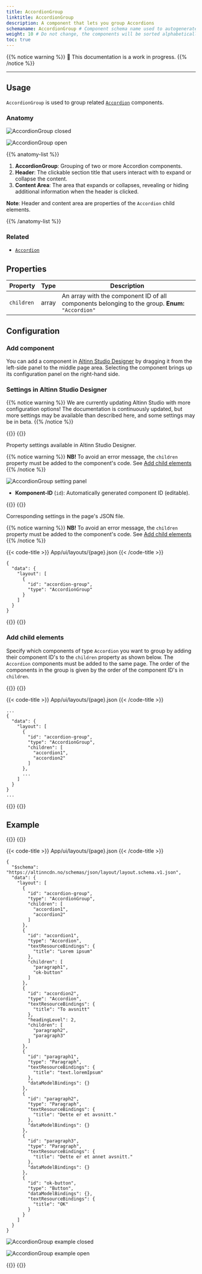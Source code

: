 ```yaml
---
title: AccordionGroup
linktitle: AccordionGroup
description: A component that lets you group Accordions
schemaname: AccordionGroup # Component schema name used to autogenerate list of properties from json schema (replace with appropriate component name)
weight: 10 # Do not change, the components will be sorted alphabetically
toc: true
---
```


{{% notice warning %}}
🚧 This documentation is a work in progress.
{{% /notice %}}

---

## Usage

`AccordionGroup` is used to group related [`Accordion`](../accordion/) components.

### Anatomy

![AccordionGroup closed](accordion-group-closed-anatomy.png "AccordionGroup with closed Accordions")

![AccordionGroup open](accordion-group-open-anatomy.png "AccordionGroup with one open Accordion")

{{% anatomy-list %}}
1. **AccordionGroup**: Grouping of two or more Accordion components.
2. **Header**: The clickable section title that users interact with to expand or collapse the content.
3. **Content Area**: The area that expands or collapses, revealing or hiding additional information when the header is clicked.

**Note**: Header and content area are properties of the `Accordion` child elements.

{{% /anatomy-list %}} 

<!-- 
Add the following sections if relevant:

### Behavior

(How the component behaves in different contexts)

### Style

(Visual styling (e.g. alignment, padding, dos and don'ts))

### Best Practices

(Industry standards, dos and don'ts)

### Content guidelines

(E.g. punctuation rules, standard labels, etc.)

### Accessibility

(Component-specific best practices for accessibility.)

### Mobile

(How to apply component in mobile environments.)

-->
### Related

- [`Accordion`](../accordion/)


## Properties

| **Property** | **Type**                                       | **Description** |
|--------------|------------------------------------------------|-----------------|
| `children`   | array | An array with the component ID of all components belonging to the group. **Enum:** `"Accordion"` | 

<!-- The following is an autogenerated list of the properties available for {{% title %}} based on the component's JSON schema file (linked below).

{{% notice warning %}}
We are currently updating how we implement components, and the list of properties may not be entirely accurate.
{{% /notice %}} -->

<!-- The `component-props` shortcode automatically generates a list of component properties from the component's json schema.
The component name can be explicitly given as argument (e.g. `component-props "Grid"`).
If no argument is given, the shortcode pulls the component name from 'schemaname' in the frontmatter. -->

<!-- {{% component-props %}} -->

## Configuration

### Add component

You can add a component in [Altinn Studio Designer](/app/getting-started/) by dragging it from the left-side panel to the middle page area.
Selecting the component brings up its configuration panel on the right-hand side.

### Settings in Altinn Studio Designer

{{% notice warning %}}
We are currently updating Altinn Studio with more configuration options!
 The documentation is continuously updated, but more settings may be available than described here, and some settings may be in beta.
{{% /notice %}}

{{<content-version-selector classes="border-box">}}
{{<content-version-container version-label="Altinn Studio Designer">}}

Property settings available in Altinn Studio Designer.

{{% notice warning %}}
**NB!** To avoid an error message, the `children` property must be added to the component's code.
 See [Add child elements](#add-child-elements)
{{% /notice %}}

![AccordionGroup setting panel](AccordionGroup-settings-panel.png "AccordionGroup setting panel")

- **Komponent-ID** (`id`): Automatically generated component ID (editable).

{{</content-version-container>}}
{{<content-version-container version-label="Code">}}

Corresponding settings in the page's JSON file.

{{% notice warning %}}
**NB!** To avoid an error message, the `children` property must be added to the component's code.
 See [Add child elements](#add-child-elements)
{{% /notice %}}

{{< code-title >}}
App/ui/layouts/{page}.json
{{< /code-title >}}

```json{hl_lines=""}
{
  "data": {
    "layout": [
      {
        "id": "accordion-group",
        "type": "AccordionGroup"
      }
    ]
  }
}
```

{{</content-version-container>}}
{{</content-version-selector>}}


### Add child elements

Specify which components of type `Accordion` you want to group by adding their component ID's to the `children` property as shown below.
The `Accordion` components must be added to the same page.
 The order of the components in the group is given by the order of the component ID's in `children`.

{{<content-version-selector classes="border-box">}}
{{<content-version-container version-label="Kode">}}

{{< code-title >}}
App/ui/layouts/{page}.json
{{< /code-title >}}

```json{hl_lines=""}
...
{
  "data": {
    "layout": [
      {
        "id": "accordion-group",
        "type": "AccordionGroup",
        "children": [
          "accordion1",
          "accordion2"
        ]
      },
      ...
    ]
  }
}
...
```
{{</content-version-container>}}
{{</content-version-selector>}}

## Example

{{<content-version-selector classes="border-box">}}
{{<content-version-container version-label="Code">}}

{{< code-title >}}
App/ui/layouts/{page}.json
{{< /code-title >}}

```json{hl_lines=""}
{
  "$schema": "https://altinncdn.no/schemas/json/layout/layout.schema.v1.json",
  "data": {
    "layout": [
      {
        "id": "accordion-group",
        "type": "AccordionGroup",
        "children": [
          "accordion1",
          "accordion2"
        ]
      },
      {
        "id": "accordion1",
        "type": "Accordion",
        "textResourceBindings": {
          "title": "Lorem ipsum"
        },
        "children": [
          "paragraph1",
          "ok-button"
        ]
      },
      {
        "id": "accordion2",
        "type": "Accordion",
        "textResourceBindings": {
          "title": "To avsnitt"
        },
        "headingLevel": 2,
        "children": [
          "paragraph2",
          "paragraph3"
        ]
      },
      {
        "id": "paragraph1",
        "type": "Paragraph",
        "textResourceBindings": {
          "title": "text.loremIpsum"
        },
        "dataModelBindings": {}
      },
      {
        "id": "paragraph2",
        "type": "Paragraph",
        "textResourceBindings": {
          "title": "Dette er et avsnitt."
        },
        "dataModelBindings": {}
      },
      {
        "id": "paragraph3",
        "type": "Paragraph",
        "textResourceBindings": {
          "title": "Dette er et annet avsnitt."
        },
        "dataModelBindings": {}
      },
      {
        "id": "ok-button",
        "type": "Button",
        "dataModelBindings": {},
        "textResourceBindings": {
          "title": "OK"
        }
      }
    ]
  }
}
```

![AccordionGroup example closed](AccordionGroup-example-closed.png "AccordionGroup example closed")

![AccordionGroup example open](AccordionGroup-example-open.png "AccordionGroup example open")

{{</content-version-container>}}
{{</content-version-selector>}}
